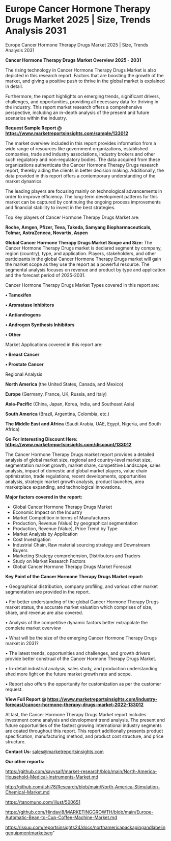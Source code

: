 # Europe Cancer Hormone Therapy Drugs Market 2025 | Size, Trends Analysis 2031
Europe Cancer Hormone Therapy Drugs Market 2025 | Size, Trends Analysis 2031

<Strong> Cancer Hormone Therapy Drugs Market Overview 2025 - 2031</strong>

The rising technology in Cancer Hormone Therapy Drugs Market is also depicted in this research report. Factors that are boosting the growth of the market, and giving a positive push to thrive in the global market is explained in detail.

Furthermore, the report highlights on emerging trends, significant drivers, challenges, and opportunities, providing all necessary data for thriving in the industry. This report market research offers a comprehensive perspective, including an in-depth analysis of the present and future scenarios within the industry.

<strong>Request Sample Report @ <a href=https://www.marketreportsinsights.com/sample/133012>https://www.marketreportsinsights.com/sample/133012</a></strong>

The market overview included in this report provides information from a wide range of resources like government organizations, established companies, trade and industry associations, industry brokers and other such regulatory and non-regulatory bodies. The data acquired from these organizations authenticate the Cancer Hormone Therapy Drugs research report, thereby aiding the clients in better decision making. Additionally, the data provided in this report offers a contemporary understanding of the market dynamics.

The leading players are focusing mainly on technological advancements in order to improve efficiency. The long-term development patterns for this market can be captured by continuing the ongoing process improvements and financial stability to invest in the best strategies.

Top Key players of Cancer Hormone Therapy Drugs Market are:

<strong>Roche, Amgen, Pfizer, Teva, Takeda, Samyang Biopharmaceuticals, Tolmar, AstraZeneca, Novartis, Aspen</strong>

<strong><b>Global Cancer Hormone Therapy Drugs Market Scope and Size:</b></strong>
The Cancer Hormone Therapy Drugs market is declared segment by company, region (country), type, and application. Players, stakeholders, and other participants in the global Cancer Hormone Therapy Drugs market will gain the market scope as they use the report as a powerful resource. The segmental analysis focuses on revenue and product by type and application and the forecast period of 2025-2031.

Cancer Hormone Therapy Drugs Market Types covered in this report are:

<strong>• Tamoxifen

• Aromatase Inhibitors

• Antiandrogens

• Androgen Synthesis Inhibitors

• Other</strong>

Market Applications covered in this report are:

<strong>• Breast Cancer

• Prostate Cancer</strong> 

Regional Analysis

<strong>North America</strong> (the United States, Canada, and Mexico)

<strong>Europe</strong> (Germany, France, UK, Russia, and Italy)

<strong>Asia-Pacific</strong> (China, Japan, Korea, India, and Southeast Asia)

<strong>South America</strong> (Brazil, Argentina, Colombia, etc.)

<strong>The Middle East and Africa</strong> (Saudi Arabia, UAE, Egypt, Nigeria, and South Africa)

<strong>Go For Interesting Discount Here: <a href=https://www.marketreportsinsights.com/discount/133012>https://www.marketreportsinsights.com/discount/133012</a></strong>

The Cancer Hormone Therapy Drugs market report provides a detailed analysis of global market size, regional and country-level market size, segmentation market growth, market share, competitive Landscape, sales analysis, impact of domestic and global market players, value chain optimization, trade regulations, recent developments, opportunities analysis, strategic market growth analysis, product launches, area marketplace expanding, and technological innovations.

<strong><b>Major factors covered in the report:</b></strong>
<ul>
  <li>Global Cancer Hormone Therapy Drugs Market </li>
  <li>Economic Impact on the Industry</li>
  <li>Market Competition in terms of Manufacturers</li>
  <li>Production, Revenue (Value) by geographical segmentation</li>
  <li>Production, Revenue (Value), Price Trend by Type</li>
  <li>Market Analysis by Application</li>
  <li>Cost Investigation</li>
  <li>Industrial Chain, Raw material sourcing strategy and Downstream Buyers</li>
  <li>Marketing Strategy comprehension, Distributors and Traders</li>
  <li>Study on Market Research Factors</li>
  <li>Global Cancer Hormone Therapy Drugs Market Forecast</li>
</ul>

<strong><b>Key Point of the Cancer Hormone Therapy Drugs Market report:</b></strong>

• Geographical distribution, company profiling, and various other market segmentation are provided in the report.

• For better understanding of the global Cancer Hormone Therapy Drugs market status, the accurate market valuation which comprises of size, share, and revenue are also covered.

• Analysis of the competitive dynamic factors better extrapolate the complete market overview

• What will be the size of the emerging Cancer Hormone Therapy Drugs market in 2031?

• The latest trends, opportunities and challenges, and growth drivers provide better construal of the Cancer Hormone Therapy Drugs Market.

• In-detail industrial analysis, sales study, and production understanding shed more light on the future market growth rate and scope.

• Report also offers the opportunity for customization as per the customer request.

<strong><b>View Full Report @ <a href=https://www.marketreportsinsights.com/industry-forecast/cancer-hormone-therapy-drugs-market-2022-133012>https://www.marketreportsinsights.com/industry-forecast/cancer-hormone-therapy-drugs-market-2022-133012</a></b></strong>


At last, the Cancer Hormone Therapy Drugs Market report includes investment come analysis and development trend analysis. The present and future opportunities of the fastest growing international industry segments are coated throughout this report. This report additionally presents product specification, manufacturing method, and product cost structure, and price structure.

<strong>Contact Us:</strong>
sales@marketreportsinsights.com

<strong>Our other reports:</strong>

<a href=https://github.com/sayysaif/market-research/blob/main/North-America-Household-Medical-Instruments-Market.md>https://github.com/sayysaif/market-research/blob/main/North-America-Household-Medical-Instruments-Market.md</a>

<a href=http://github.com/Ishi78/Research/blob/main/North-America-Stimulation-Chemical-Market.md>http://github.com/Ishi78/Research/blob/main/North-America-Stimulation-Chemical-Market.md</a>

<a href=https://tanomuno.com/illust/500651>https://tanomuno.com/illust/500651</a>

<a href=https://github.com/Hindavi8/MARKETINGGROWTH/blob/main/Europe-Automatic-Bean-to-Cup-Coffee-Machine-Market.md>https://github.com/Hindavi8/MARKETINGGROWTH/blob/main/Europe-Automatic-Bean-to-Cup-Coffee-Machine-Market.md</a>

<a href=https://issuu.com/reportsinsights24/docs/northamericapackagingandlabelingequipmentmarketseg>https://issuu.com/reportsinsights24/docs/northamericapackagingandlabelingequipmentmarketseg</a>"
